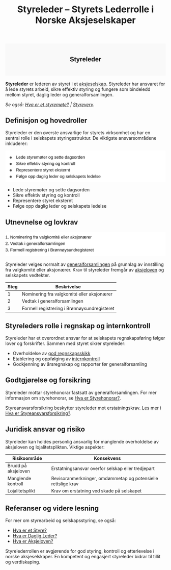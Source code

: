 ﻿---
title: "Styreleder – Styrets Lederrolle i Norske Aksjeselskaper"
seoTitle: "Styreleder | Rolle, ansvar og krav i norske aksjeselskaper"
description: "Styreleder er lederen av styret i et aksjeselskap med ansvar for å lede styrets arbeid, sikre god styring og samhandling med daglig leder og generalforsamlingen. Denne guiden forklarer valg, ansvar, lovkrav og sentrale oppgaver for styreleder i Norge."
summary: "Hva en styreleder gjør, ansvar og krav, og hvordan rollen fungerer i norske aksjeselskaper."
---

![Styreleder](styreleder-image.svg)

**Styreleder** er lederen av styret i et [aksjeselskap](/blogs/regnskap/hva-er-et-aksjeselskap "Hva er et Aksjeselskap? Komplett Guide til AS og Selskapsrett"). Styreleder har ansvaret for å lede styrets arbeid, sikre effektiv styring og fungere som bindeledd mellom styret, daglig leder og generalforsamlingen.

*Se også: [Hva er et styremøte?](/blogs/regnskap/hva-er-et-styremote "Hva er et styremøte? Guide til Møter, Protokoller og Prosess") | [Styreverv](/blogs/regnskap/styreverv "Styreverv: Roller, Ansvar og Fordeler ved Styreverv i Norske Selskaper").*

## Definisjon og hovedroller

Styreleder er den øverste ansvarlige for styrets virksomhet og har en sentral rolle i selskapets styringsstruktur. De viktigste ansvarsområdene inkluderer:

![Styreleders ansvar](styreleder-ansvar.svg)

* Lede styremøter og sette dagsorden
* Sikre effektiv styring og kontroll
* Representere styret eksternt
* Følge opp daglig leder og selskapets ledelse

## Utnevnelse og lovkrav

![Utnevnelse av styreleder](styreleder-utnevnelse.svg)

Styreleder velges normalt av [generalforsamlingen](/blogs/regnskap/hva-er-generalforsamling "Hva er Generalforsamling? Komplett Guide til Generalforsamling og Beslutningsprosesser") på grunnlag av innstilling fra valgkomité eller aksjonærer. Krav til styreleder fremgår av [aksjeloven](/blogs/regnskap/hva-er-aksjeloven "Hva er Aksjeloven? Regler for Aksjeselskaper i Norge") og selskapets vedtekter.

| Steg | Beskrivelse |
|-----|-------------|
| 1   | Nominering fra valgkomité eller aksjonærer |
| 2   | Vedtak i generalforsamlingen |
| 3   | Formell registrering i Brønnøysundregisteret |

## Styreleders rolle i regnskap og internkontroll

Styreleder har et overordnet ansvar for at selskapets regnskapsføring følger lover og forskrifter. Sammen med styret sikrer styreleder:

* Overholdelse av [god regnskapsskikk](/blogs/regnskap/hva-er-god-regnskapsskikk "Hva er God Regnskapsskikk? Prinsipper og Praktisk Anvendelse")
* Etablering og oppfølging av [internkontroll](/blogs/regnskap/hva-er-internkontroll "Hva er Internkontroll? Systemer for Risikoforvaltning og Compliance")
* Godkjenning av årsregnskap og rapporter før generalforsamling

## Godtgjørelse og forsikring

Styreleder mottar styrehonorar fastsatt av generalforsamlingen. For mer informasjon om styrehonorar, se [Hva er Styrehonorar?](/blogs/regnskap/styrehonorar "Styrehonorar i aksjeselskap: Regelverk, Beregning og Bokføring").

Styreansvarsforsikring beskytter styreleder mot erstatningskrav. Les mer i [Hva er Styreansvarsforsikring?](/blogs/regnskap/styreansvarsforsikring "Hva er Styreansvarsforsikring? En Guide til Styremedlemsforsikring i Norge").

## Juridisk ansvar og risiko

Styreleder kan holdes personlig ansvarlig for manglende overholdelse av aksjeloven og lojalitetsplikten. Viktige aspekter:

| Risikoområde       | Konsekvens                                                         |
|--------------------|---------------------------------------------------------------------|
| Brudd på aksjeloven | Erstatningsansvar overfor selskap eller tredjepart                 |
| Manglende kontroll | Revisoranmerkninger, omdømmetap og potensielle rettslige krav      |
| Lojalitetsplikt    | Krav om erstatning ved skade på selskapet                          |

## Referanser og videre lesning

For mer om styrearbeid og selskapsstyring, se også:

* [Hva er et Styre?](/blogs/regnskap/hva-er-styre "Hva er et Styre? Ansvar og Oppgaver i Aksjeselskap")
* [Hva er Daglig Leder?](/blogs/regnskap/hva-er-daglig-leder "Hva er Daglig Leder? Rolle, Ansvar og Regnskapsmessige Forpliktelser")
* [Hva er Aksjeloven?](/blogs/regnskap/hva-er-aksjeloven "Hva er Aksjeloven? Regler for Aksjeselskaper i Norge")

Styrelederrollen er avgjørende for god styring, kontroll og etterlevelse i norske aksjeselskaper. En kompetent og engasjert styreleder bidrar til tillit og verdiskaping.









